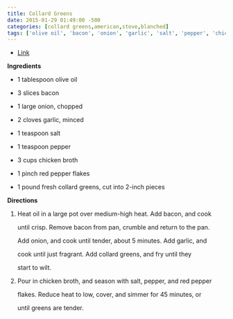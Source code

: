 ```yaml
---
title: Collard Greens
date: 2015-01-29 01:49:00 -500
categories: [collard greens,american,stove,blanched]
tags: ['olive oil', 'bacon', 'onion', 'garlic', 'salt', 'pepper', 'chicken broth', 'red pepper flakes', 'collard greens', 'heat', 'add', 'cook', 'remove', 'crumble', 'return', 'fry', 'pour', 'season', 'reduce', 'cover', 'simmer']
---
```


-   [Link](http://allrecipes.com/recipe/kickin-collard-greens)

**Ingredients**

-   1 tablespoon olive oil
-   3 slices bacon
-   1 large onion, chopped
-   2 cloves garlic, minced
-   1 teaspoon salt
-   1 teaspoon pepper
-   3 cups chicken broth
-   1 pinch red pepper flakes
-   1 pound fresh collard greens, cut into 2-inch pieces

**Directions**

1.  Heat oil in a large pot over medium-high heat. Add bacon, and cook
    until crisp. Remove bacon from pan, crumble and return to the pan.
    Add onion, and cook until tender, about 5 minutes. Add garlic, and
    cook until just fragrant. Add collard greens, and fry until they
    start to wilt.
2.  Pour in chicken broth, and season with salt, pepper, and red pepper
    flakes. Reduce heat to low, cover, and simmer for 45 minutes, or
    until greens are tender.
